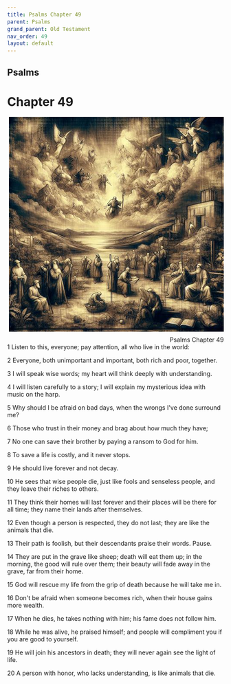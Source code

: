 ```yaml
---
title: Psalms Chapter 49
parent: Psalms
grand_parent: Old Testament
nav_order: 49
layout: default
---
```


## Psalms

# Chapter 49

<div style="clear: both; text-align: right;">
    <img src="/assets/Image/Psalms/500/49.jpg" alt="Psalms Chapter 49" class="chapter-image" style="max-width: 100%; height: auto; float: right; margin: 0 0 10px 10px; padding-left: 10%;">
    <figcaption style="font-size: 14px;">Psalms Chapter 49</figcaption>
</div>
1 Listen to this, everyone; pay attention, all who live in the world:

2 Everyone, both unimportant and important, both rich and poor, together.

3 I will speak wise words; my heart will think deeply with understanding.

4 I will listen carefully to a story; I will explain my mysterious idea with music on the harp.

5 Why should I be afraid on bad days, when the wrongs I've done surround me?

6 Those who trust in their money and brag about how much they have;

7 No one can save their brother by paying a ransom to God for him.

8 To save a life is costly, and it never stops.

9 He should live forever and not decay.

10 He sees that wise people die, just like fools and senseless people, and they leave their riches to others.

11 They think their homes will last forever and their places will be there for all time; they name their lands after themselves.

12 Even though a person is respected, they do not last; they are like the animals that die.

13 Their path is foolish, but their descendants praise their words. Pause.

14 They are put in the grave like sheep; death will eat them up; in the morning, the good will rule over them; their beauty will fade away in the grave, far from their home.

15 God will rescue my life from the grip of death because he will take me in.

16 Don't be afraid when someone becomes rich, when their house gains more wealth.

17 When he dies, he takes nothing with him; his fame does not follow him.

18 While he was alive, he praised himself; and people will compliment you if you are good to yourself.

19 He will join his ancestors in death; they will never again see the light of life.

20 A person with honor, who lacks understanding, is like animals that die.


